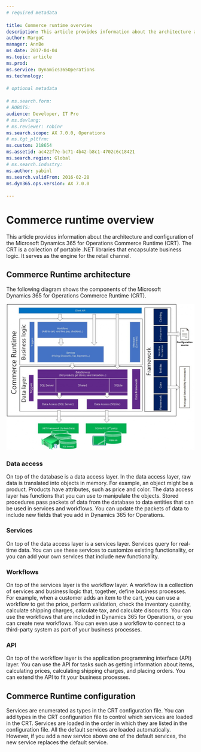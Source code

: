 ```yaml
---
# required metadata

title: Commerce runtime overview
description: This article provides information about the architecture and configuration of the Microsoft Dynamics 365 for Operations Commerce Runtime (CRT). The CRT is a collection of portable .NET libraries that encapsulate business logic. It serves as the engine for the retail channel. 
author: MargoC
manager: AnnBe
ms date: 2017-04-04
ms.topic: article
ms.prod: 
ms.service: Dynamics365Operations
ms.technology: 

# optional metadata

# ms.search.form: 
# ROBOTS: 
audience: Developer, IT Pro
# ms.devlang: 
# ms.reviewer: robinr
ms.search.scope: AX 7.0.0, Operations
# ms.tgt_pltfrm: 
ms.custom: 218654
ms.assetid: ac422f7e-bc71-4b42-b8c1-4702c6c18421
ms.search.region: Global
# ms.search.industry: 
ms.author: yabinl
ms.search.validFrom: 2016-02-28
ms.dyn365.ops.version: AX 7.0.0

---
```


# Commerce runtime overview

This article provides information about the architecture and configuration of the Microsoft Dynamics 365 for Operations Commerce Runtime (CRT). The CRT is a collection of portable .NET libraries that encapsulate business logic. It serves as the engine for the retail channel. 

Commerce Runtime architecture
-----------------------------

The following diagram shows the components of the Microsoft Dynamics 365 for Operations Commerce Runtime (CRT). 

[![Commerce Runtime components](./media/crt-architecture-1024x793.jpg)](./media/crt-architecture.jpg)

### Data access

On top of the database is a data access layer. In the data access layer, raw data is translated into objects in memory. For example, an object might be a product. Products have attributes, such as price and color. The data access layer has functions that you can use to manipulate the objects. Stored procedures pass packets of data from the database to data entities that can be used in services and workflows. You can update the packets of data to include new fields that you add in Dynamics 365 for Operations.

### Services

On top of the data access layer is a services layer. Services query for real-time data. You can use these services to customize existing functionality, or you can add your own services that include new functionality.

### Workflows

On top of the services layer is the workflow layer. A workflow is a collection of services and business logic that, together, define business processes. For example, when a customer adds an item to the cart, you can use a workflow to get the price, perform validation, check the inventory quantity, calculate shipping charges, calculate tax, and calculate discounts. You can use the workflows that are included in Dynamics 365 for Operations, or you can create new workflows. You can even use a workflow to connect to a third-party system as part of your business processes.

### API

On top of the workflow layer is the application programming interface (API) layer. You can use the API for tasks such as getting information about items, calculating prices, calculating shipping charges, and placing orders. You can extend the API to fit your business processes.

## Commerce Runtime configuration
Services are enumerated as types in the CRT configuration file. You can add types in the CRT configuration file to control which services are loaded in the CRT. Services are loaded in the order in which they are listed in the configuration file. All the default services are loaded automatically. However, if you add a new service above one of the default services, the new service replaces the default service.

